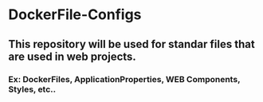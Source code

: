 # DockerFile-Configs

## This repository will be used for standar files that are used in web projects. 

### Ex: DockerFiles, ApplicationProperties, WEB Components, Styles, etc..
